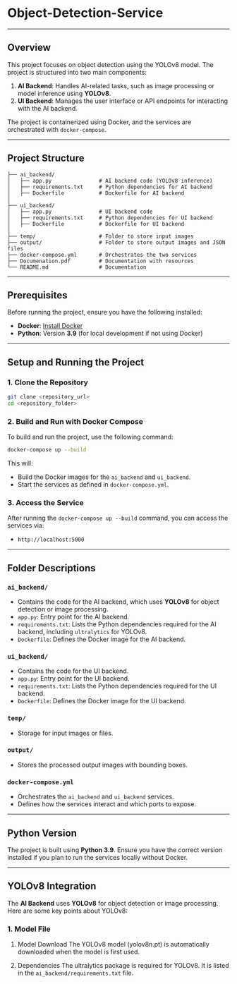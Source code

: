# Object-Detection-Service




---

## Overview

This project focuses on object detection using the YOLOv8 model. The project is structured into two main components:

1. **AI Backend**: Handles AI-related tasks, such as image processing or model inference using **YOLOv8**.
2. **UI Backend**: Manages the user interface or API endpoints for interacting with the AI backend.

The project is containerized using Docker, and the services are orchestrated with `docker-compose`.

---

## Project Structure

```
├── ai_backend/
│   ├── app.py               # AI backend code (YOLOv8 inference)
│   ├── requirements.txt     # Python dependencies for AI backend
│   ├── Dockerfile           # Dockerfile for AI backend
│
├── ui_backend/
│   ├── app.py               # UI backend code
│   ├── requirements.txt     # Python dependencies for UI backend
│   ├── Dockerfile           # Dockerfile for UI backend
│
├── temp/                    # Folder to store input images
├── output/                  # Folder to store output images and JSON files
├── docker-compose.yml       # Orchestrates the two services
├── Documenation.pdf         # Documentation with resources 
└── README.md                # Documentation
```

---

## Prerequisites

Before running the project, ensure you have the following installed:

- **Docker**: [Install Docker](https://docs.docker.com/get-docker/)
- **Python**: Version **3.9** (for local development if not using Docker)

---

## Setup and Running the Project

### 1. Clone the Repository

```bash
git clone <repository_url>
cd <repository_folder>
```

### 2. Build and Run with Docker Compose

To build and run the project, use the following command:

```bash
docker-compose up --build
```

This will:
- Build the Docker images for the `ai_backend` and `ui_backend`.
- Start the services as defined in `docker-compose.yml`.

### 3. Access the Service



After running the `docker-compose up --build` command, you can access the services via:
- `http://localhost:5000`
  

---

## Folder Descriptions

### `ai_backend/`
- Contains the code for the AI backend, which uses **YOLOv8** for object detection or image processing.
- `app.py`: Entry point for the AI backend.
- `requirements.txt`: Lists the Python dependencies required for the AI backend, including `ultralytics` for YOLOv8.
- `Dockerfile`: Defines the Docker image for the AI backend.

### `ui_backend/`
- Contains the code for the UI backend.
- `app.py`: Entry point for the UI backend.
- `requirements.txt`: Lists the Python dependencies required for the UI backend.
- `Dockerfile`: Defines the Docker image for the UI backend.

### `temp/`
- Storage for input images or files.

### `output/`
- Stores the processed output images with bounding boxes.

### `docker-compose.yml`
- Orchestrates the `ai_backend` and `ui_backend` services.
- Defines how the services interact and which ports to expose.

---

## Python Version

The project is built using **Python 3.9**. Ensure you have the correct version installed if you plan to run the services locally without Docker.

---

## YOLOv8 Integration

The **AI Backend** uses **YOLOv8** for object detection or image processing. Here are some key points about YOLOv8:

### 1. Model File
1. Model Download
The YOLOv8 model (yolov8n.pt) is automatically downloaded when the model is first used.

2. Dependencies
The ultralytics package is required for YOLOv8. It is listed in the `ai_backend/requirements.txt` file.

